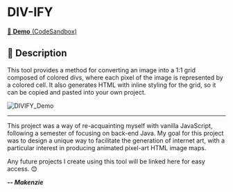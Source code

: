 # DIV-IFY

 [🧪 **Demo** (CodeSandbox)](https://tcoymc.csb.app/)


## 📝 Description

This tool provides a method for converting an image into a 1:1 grid composed of colored divs, where each pixel of the image is represented by a colored cell. It also generates HTML with inline styling for the grid, so it can be copied and pasted into your own project.

![DIVIFY_Demo](https://user-images.githubusercontent.com/100213075/236058683-fbb54f6e-c4f0-4bfb-8270-c21af3b1257b.gif)

---

This project was a way of re-acquainting myself with vanilla JavaScript, following a semester of focusing on back-end Java. My goal for this project was to design a unique way to facilitate the generation of internet art, with a particular interest in producing animated pixel-art HTML image maps.

Any future projects I create using this tool will be linked here for easy access. 😊 


***-- Makenzie***

